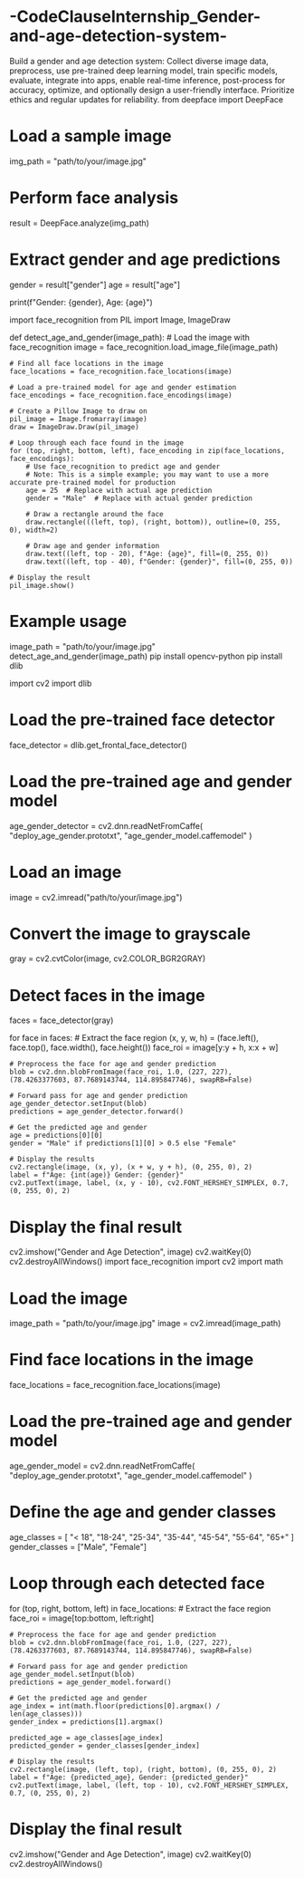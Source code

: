 # -CodeClauseInternship_Gender-and-age-detection-system-
Build a gender and age detection system: Collect diverse image data, preprocess, use pre-trained deep learning model, train specific models, evaluate, integrate into apps, enable real-time inference, post-process for accuracy, optimize, and optionally design a user-friendly interface. Prioritize ethics and regular updates for reliability.
from deepface import DeepFace

# Load a sample image
img_path = "path/to/your/image.jpg"

# Perform face analysis
result = DeepFace.analyze(img_path)

# Extract gender and age predictions
gender = result["gender"]
age = result["age"]

print(f"Gender: {gender}, Age: {age}")

import face_recognition
from PIL import Image, ImageDraw

def detect_age_and_gender(image_path):
    # Load the image with face_recognition
    image = face_recognition.load_image_file(image_path)

    # Find all face locations in the image
    face_locations = face_recognition.face_locations(image)

    # Load a pre-trained model for age and gender estimation
    face_encodings = face_recognition.face_encodings(image)
    
    # Create a Pillow Image to draw on
    pil_image = Image.fromarray(image)
    draw = ImageDraw.Draw(pil_image)

    # Loop through each face found in the image
    for (top, right, bottom, left), face_encoding in zip(face_locations, face_encodings):
        # Use face_recognition to predict age and gender
        # Note: This is a simple example; you may want to use a more accurate pre-trained model for production
        age = 25  # Replace with actual age prediction
        gender = "Male"  # Replace with actual gender prediction

        # Draw a rectangle around the face
        draw.rectangle(((left, top), (right, bottom)), outline=(0, 255, 0), width=2)

        # Draw age and gender information
        draw.text((left, top - 20), f"Age: {age}", fill=(0, 255, 0))
        draw.text((left, top - 40), f"Gender: {gender}", fill=(0, 255, 0))

    # Display the result
    pil_image.show()

# Example usage
image_path = "path/to/your/image.jpg"
detect_age_and_gender(image_path)
pip install opencv-python
pip install dlib

import cv2
import dlib

# Load the pre-trained face detector
face_detector = dlib.get_frontal_face_detector()

# Load the pre-trained age and gender model
age_gender_detector = cv2.dnn.readNetFromCaffe(
    "deploy_age_gender.prototxt", "age_gender_model.caffemodel"
)

# Load an image
image = cv2.imread("path/to/your/image.jpg")

# Convert the image to grayscale
gray = cv2.cvtColor(image, cv2.COLOR_BGR2GRAY)

# Detect faces in the image
faces = face_detector(gray)

for face in faces:
    # Extract the face region
    (x, y, w, h) = (face.left(), face.top(), face.width(), face.height())
    face_roi = image[y:y + h, x:x + w]

    # Preprocess the face for age and gender prediction
    blob = cv2.dnn.blobFromImage(face_roi, 1.0, (227, 227), (78.4263377603, 87.7689143744, 114.895847746), swapRB=False)

    # Forward pass for age and gender prediction
    age_gender_detector.setInput(blob)
    predictions = age_gender_detector.forward()

    # Get the predicted age and gender
    age = predictions[0][0]
    gender = "Male" if predictions[1][0] > 0.5 else "Female"

    # Display the results
    cv2.rectangle(image, (x, y), (x + w, y + h), (0, 255, 0), 2)
    label = f"Age: {int(age)} Gender: {gender}"
    cv2.putText(image, label, (x, y - 10), cv2.FONT_HERSHEY_SIMPLEX, 0.7, (0, 255, 0), 2)

# Display the final result
cv2.imshow("Gender and Age Detection", image)
cv2.waitKey(0)
cv2.destroyAllWindows()
import face_recognition
import cv2
import math

# Load the image
image_path = "path/to/your/image.jpg"
image = cv2.imread(image_path)

# Find face locations in the image
face_locations = face_recognition.face_locations(image)

# Load the pre-trained age and gender model
age_gender_model = cv2.dnn.readNetFromCaffe(
    "deploy_age_gender.prototxt", "age_gender_model.caffemodel"
)

# Define the age and gender classes
age_classes = [
    "< 18", "18-24", "25-34", "35-44", "45-54", "55-64", "65+"
]
gender_classes = ["Male", "Female"]

# Loop through each detected face
for (top, right, bottom, left) in face_locations:
    # Extract the face region
    face_roi = image[top:bottom, left:right]

    # Preprocess the face for age and gender prediction
    blob = cv2.dnn.blobFromImage(face_roi, 1.0, (227, 227), (78.4263377603, 87.7689143744, 114.895847746), swapRB=False)

    # Forward pass for age and gender prediction
    age_gender_model.setInput(blob)
    predictions = age_gender_model.forward()

    # Get the predicted age and gender
    age_index = int(math.floor(predictions[0].argmax() / len(age_classes)))
    gender_index = predictions[1].argmax()

    predicted_age = age_classes[age_index]
    predicted_gender = gender_classes[gender_index]

    # Display the results
    cv2.rectangle(image, (left, top), (right, bottom), (0, 255, 0), 2)
    label = f"Age: {predicted_age}, Gender: {predicted_gender}"
    cv2.putText(image, label, (left, top - 10), cv2.FONT_HERSHEY_SIMPLEX, 0.7, (0, 255, 0), 2)

# Display the final result
cv2.imshow("Gender and Age Detection", image)
cv2.waitKey(0)
cv2.destroyAllWindows()
